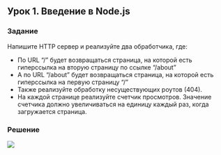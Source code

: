 ## Урок 1. Введение в Node.js

### Задание
Напишите HTTP сервер и реализуйте два обработчика, где:
* По URL “/” будет возвращаться страница, на которой есть гиперссылка на вторую страницу по ссылке “/about”
* А по URL “/about” будет возвращаться страница, на которой есть гиперссылка на первую страницу “/”
* Также реализуйте обработку несуществующих роутов (404).
* На каждой странице реализуйте счетчик просмотров. Значение счетчика должно увеличиваться на единицу каждый раз, когда загружается страница.


### Решение
![](img/task1.png)